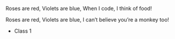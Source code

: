 Roses are red,
Violets are blue,
When I code, I think of food!

Roses are red,
Violets are blue,
I can’t believe you’re a monkey too!

- Class 1
